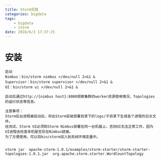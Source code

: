 ```yaml
---
title: Storm实践
categories: bigdata
tags: 
	- bigdata
	- storm
date: 2016/6/3 17:37:25
---
```



# 安装

	启动
	Nimbus：bin/storm nimbus >/dev/null 2>&1 &
	Supervisor：bin/storm supervisor >/dev/null 2>&1 &
	UI：bin/storm ui >/dev/null 2>&1 &

	启动后通过http://{nimbus host}:8080观察集群的worker资源使用情况、Topologies的运行状态等信息。

	注意事项：
	Storm后台进程被启动后，将在Storm安装部署目录下的logs/子目录下生成各个进程的日志文件。
	经测试，Storm UI必须和Storm Nimbus部署在同一台机器上，否则UI无法正常工作，因为UI进程会检查本机是否存在Nimbus链接。
	为了方便使用，可以将bin/storm加入到系统环境变量中。


	storm jar  apache-storm-1.0.1/examples/storm-starter/storm-starter-topologies-1.0.1.jar  org.apache.storm.starter.WordCountTopology